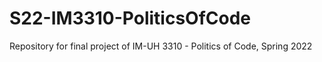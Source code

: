# S22-IM3310-PoliticsOfCode

Repository for final project of IM-UH 3310 - Politics of Code, Spring 2022
